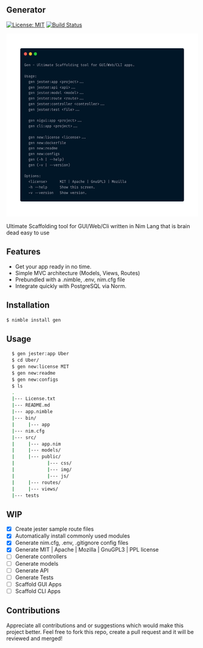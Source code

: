Generator 
----------------------------------------------
[![License: MIT](https://img.shields.io/badge/license-MIT-blue)](./LICENSE.txt)
[![Build Status](https://travis-ci.org/Adeohluwa/gen.svg?branch=master)](https://travis-ci.org/Adeohluwa/gen)

<img src="usage.png" width="640" height="480"/>

Ultimate Scaffolding tool for GUI/Web/Cli written in Nim Lang that is brain dead easy to use



Features
--------

 -   Get your app ready in no time.
 -   Simple MVC architecture (Models, Views, Routes)
 -   Prebundled with a .nimble, .env, nim.cfg file 
 -   Integrate quickly with PostgreSQL via Norm.



Installation
------------

 ``$ nimble install gen``
               


Usage
-----
```bash
  $ gen jester:app Uber
  $ cd Uber/
  $ gen new:license MIT
  $ gen new:readme
  $ gen new:configs
  $ ls 
  .
  |--- License.txt
  |--- README.md
  |--- app.nimble
  |--- bin/
  |     |--- app
  |--- nim.cfg
  |--- src/
  |     |--- app.nim
  |     |--- models/
  |     |--- public/
  |            |--- css/
  |            |--- img/
  |            |--- js/
  |     |--- routes/
  |     |--- views/
  |--- tests

```

WIP
---
 - [x] Create jester sample route files
 - [x] Automatically install commonly used modules
 - [x] Generate nim.cfg, .env, .gitignore config files 
 - [x] Generate MIT | Apache | Mozilla | GnuGPL3 | PPL license
 - [ ] Generate controllers
 - [ ] Generate models
 - [ ] Generate API
 - [ ] Generate Tests
 - [ ] Scaffold GUI Apps
 - [ ] Scaffold CLI Apps

Contributions
-------------
 Appreciate all contributions and or suggestions which would make this project better. Feel free to fork this repo, create a pull request and it will be reviewed and merged!
